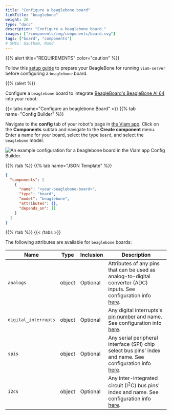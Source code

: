 ```yaml
---
title: "Configure a beaglebone board"
linkTitle: "beaglebone"
weight: 20
type: "docs"
description: "Configure a beaglebone board."
images: ["/components/img/components/board.svg"]
tags: ["board", "components"]
# SMEs: Gautham, Rand
---
```


{{% alert title="REQUIREMENTS" color="caution" %}}

Follow this [setup guide](/installation/prepare/beaglebone-setup/) to prepare your BeagleBone for running `viam-server` before configuring a `beaglebone` board.

{{% /alert %}}

Configure a `beaglebone` board to integrate [BeagleBoard's BeagleBone AI 64](https://beagleboard.org/ai-64) into your robot:

{{< tabs name="Configure an beaglebone Board" >}}
{{% tab name="Config Builder" %}}

Navigate to the **config** tab of your robot's page in [the Viam app](https://app.viam.com).
Click on the **Components** subtab and navigate to the **Create component** menu.
Enter a name for your board, select the type `board`, and select the `beaglebone` model.

![An example configuration for a beaglebone board in the Viam app Config Builder.](../img/beaglebone-ui-config.png)

{{% /tab %}}
{{% tab name="JSON Template" %}}

```json {class="line-numbers linkable-line-numbers"}
{
  "components": [
    {
      "name": "<your-beaglebone-board>",
      "type": "board",
      "model": "beaglebone",
      "attributes": {},
      "depends_on": []
    }
  ]
}
```

{{% /tab %}}
{{< /tabs >}}

The following attributes are available for `beaglebone` boards:

| Name | Type | Inclusion | Description |
| ---- | ---- | --------- | ----------- |
| `analogs` | object | Optional | Attributes of any pins that can be used as analog-to-digital converter (ADC) inputs. See configuration info [here](/components/board/#analogs). |
| `digital_interrupts` | object | Optional | Any digital interrupts's [pin number](/appendix/glossary/#term-pin-number) and name. See configuration info [here](/components/board/#digital_interrupts). |
| `spis` | object | Optional | Any serial peripheral interface (SPI) chip select bus pins' index and name. See configuration info [here](/components/board/#spis). |
| `i2cs` | object | Optional | Any inter-integrated circuit (I<sup>2</sup>C) bus pins' index and name. See configuration info [here](/components/board/#i2cs). |
